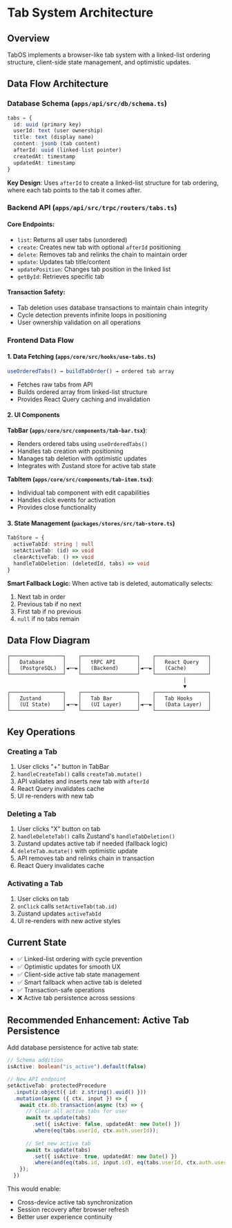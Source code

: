 # Tab System Architecture

## Overview
TabOS implements a browser-like tab system with a linked-list ordering structure, client-side state management, and optimistic updates.

## Data Flow Architecture

### Database Schema (`apps/api/src/db/schema.ts`)
```typescript
tabs = {
  id: uuid (primary key)
  userId: text (user ownership)
  title: text (display name)
  content: jsonb (tab content)
  afterId: uuid (linked-list pointer)
  createdAt: timestamp
  updatedAt: timestamp
}
```

**Key Design**: Uses `afterId` to create a linked-list structure for tab ordering, where each tab points to the tab it comes after.

### Backend API (`apps/api/src/trpc/routers/tabs.ts`)

#### Core Endpoints:
- `list`: Returns all user tabs (unordered)
- `create`: Creates new tab with optional `afterId` positioning
- `delete`: Removes tab and relinks the chain to maintain order
- `update`: Updates tab title/content
- `updatePosition`: Changes tab position in the linked list
- `getById`: Retrieves specific tab

#### Transaction Safety:
- Tab deletion uses database transactions to maintain chain integrity
- Cycle detection prevents infinite loops in positioning
- User ownership validation on all operations

### Frontend Data Flow

#### 1. Data Fetching (`apps/core/src/hooks/use-tabs.ts`)
```typescript
useOrderedTabs() → buildTabOrder() → ordered tab array
```
- Fetches raw tabs from API
- Builds ordered array from linked-list structure
- Provides React Query caching and invalidation

#### 2. UI Components

**TabBar (`apps/core/src/components/tab-bar.tsx`)**:
- Renders ordered tabs using `useOrderedTabs()`
- Handles tab creation with positioning
- Manages tab deletion with optimistic updates
- Integrates with Zustand store for active tab state

**TabItem (`apps/core/src/components/tab-item.tsx`)**:
- Individual tab component with edit capabilities
- Handles click events for activation
- Provides close functionality

#### 3. State Management (`packages/stores/src/tab-store.ts`)
```typescript
TabStore = {
  activeTabId: string | null
  setActiveTab: (id) => void
  clearActiveTab: () => void
  handleTabDeletion: (deletedId, tabs) => void
}
```

**Smart Fallback Logic**: When active tab is deleted, automatically selects:
1. Next tab in order
2. Previous tab if no next
3. First tab if no previous
4. `null` if no tabs remain

## Data Flow Diagram

```
┌─────────────────┐    ┌──────────────────┐    ┌─────────────────┐
│   Database      │    │   tRPC API       │    │   React Query   │
│   (PostgreSQL)  │◄──►│   (Backend)      │◄──►│   (Cache)       │
└─────────────────┘    └──────────────────┘    └─────────────────┘
                                                         │
                                                         ▼
┌─────────────────┐    ┌──────────────────┐    ┌─────────────────┐
│   Zustand       │    │   Tab Bar        │    │   Tab Hooks     │
│   (UI State)    │◄──►│   (UI Layer)     │◄──►│   (Data Layer)  │
└─────────────────┘    └──────────────────┘    └─────────────────┘
```

## Key Operations

### Creating a Tab
1. User clicks "+" button in TabBar
2. `handleCreateTab()` calls `createTab.mutate()`
3. API validates and inserts new tab with `afterId`
4. React Query invalidates cache
5. UI re-renders with new tab

### Deleting a Tab
1. User clicks "X" button on tab
2. `handleDeleteTab()` calls Zustand's `handleTabDeletion()`
3. Zustand updates active tab if needed (fallback logic)
4. `deleteTab.mutate()` with optimistic update
5. API removes tab and relinks chain in transaction
6. React Query invalidates cache

### Activating a Tab
1. User clicks on tab
2. `onClick` calls `setActiveTab(tab.id)`
3. Zustand updates `activeTabId`
4. UI re-renders with new active styles

## Current State
- ✅ Linked-list ordering with cycle prevention
- ✅ Optimistic updates for smooth UX
- ✅ Client-side active tab state management
- ✅ Smart fallback when active tab is deleted
- ✅ Transaction-safe operations
- ❌ Active tab persistence across sessions

## Recommended Enhancement: Active Tab Persistence

Add database persistence for active tab state:

```typescript
// Schema addition
isActive: boolean("is_active").default(false)

// New API endpoint
setActiveTab: protectedProcedure
  .input(z.object({ id: z.string().uuid() }))
  .mutation(async ({ ctx, input }) => {
    await ctx.db.transaction(async (tx) => {
      // Clear all active tabs for user
      await tx.update(tabs)
        .set({ isActive: false, updatedAt: new Date() })
        .where(eq(tabs.userId, ctx.auth.userId));
      
      // Set new active tab
      await tx.update(tabs)
        .set({ isActive: true, updatedAt: new Date() })
        .where(and(eq(tabs.id, input.id), eq(tabs.userId, ctx.auth.userId)));
    });
  })
```

This would enable:
- Cross-device active tab synchronization
- Session recovery after browser refresh
- Better user experience continuity